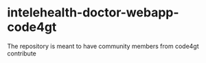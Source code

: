 # intelehealth-doctor-webapp-code4gt
The repository is meant to have community members from code4gt contribute
